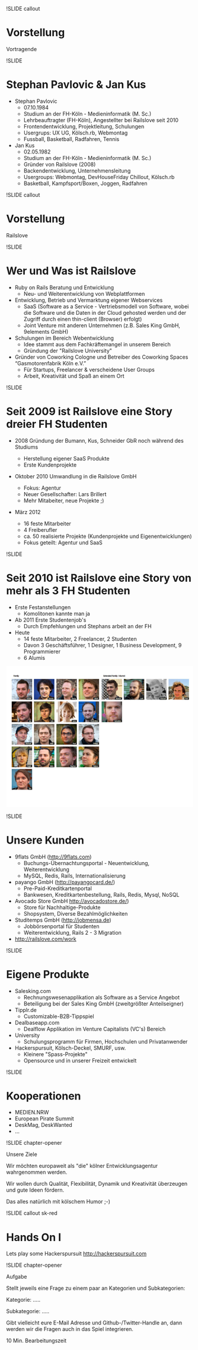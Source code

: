 !SLIDE callout

# Vorstellung

Vortragende

!SLIDE

# Stephan Pavlovic & Jan Kus

* Stephan Pavlovic
  * 07.10.1984
  * Studium an der FH-Köln - Medieninformatik (M. Sc.)
  * Lehrbeauftragter (FH-Köln), Angestellter bei Railslove seit 2010
  * Frontendentwicklung, Projektleitung, Schulungen
  * Usergrups: UX UG, Kölsch.rb, Webmontag
  * Fussball, Basketball, Radfahren, Tennis
* Jan Kus
  * 02.05.1982
  * Studium an der FH-Köln - Medieninformatik (M. Sc.)
  * Gründer von Railslove (2008)
  * Backendentwicklung, Unternehmensleitung
  * Usergroups: Webmontag, DevHouseFriday Chillout, Kölsch.rb
  * Basketball, Kampfsport/Boxen, Joggen, Radfahren

!SLIDE callout

# Vorstellung

Railslove

!SLIDE

# Wer und Was ist Railslove

* Ruby on Rails Beratung und Entwicklung
  * Neu- und Weiterentwicklung von Webplattformen
* Entwicklung, Betrieb und Vermarktung eigener Webservices 
  * SaaS (Software as a Service - Vertriebsmodell von Software, wobei die Software und die Daten in der Cloud gehosted werden und der Zugriff durch einen thin-client (Browser) erfolgt)
  * Joint Venture mit anderen Unternehmen (z.B. Sales King GmbH, 9elements GmbH)
* Schulungen im Bereich Webentwicklung
  * Idee stammt aus dem Fachkräftemangel in unserem Bereich
  * Gründung der "Railslove University"
* Gründer von Coworking Cologne und Betreiber des Coworking Spaces “Gasmotorenfabrik Köln e.V.”
  * Für Startups, Freelancer & verscheidene User Groups
  * Arbeit, Kreativität und Spaß an einem Ort

!SLIDE

# Seit 2009 ist Railslove eine Story dreier FH Studenten

* 2008 Gründung der Bumann, Kus, Schneider GbR noch während des Studiums
  * Herstellung eigener SaaS Produkte
  * Erste Kundenprojekte

* Oktober 2010 Umwandlung in die Railslove GmbH
  * Fokus: Agentur
  * Neuer Gesellschafter: Lars Brillert
  * Mehr Mitabeiter, neue Projekte ;)

* März 2012
  * 16 feste Mitarbeiter
  * 4 Freiberufler
  * ca. 50 realisierte Projekte (Kundenprojekte und Eigenentwicklungen)
  * Fokus geteilt: Agentur und SaaS

!SLIDE

# Seit 2010 ist Railslove eine Story von mehr als 3 FH Studenten

* Erste Festanstellungen
  * Komolitonen kannte man ja
* Ab 2011 Erste Studentenjob's
  * Durch Empfehlungen und Stephans arbeit an der FH
* Heute
  * 14 feste Mitarbeiter, 2 Freelancer, 2 Studenten
  * Davon 3 Geschäftsführer, 1 Designer, 1 Business Development, 9 Programmierer
  * 6 Alumis

<!SLIDE full-page-image>

![](railslove.jpg)

!SLIDE

# Unsere Kunden

* 9flats GmbH (http://9flats.com)
  * Buchungs-Übernachtungsportal - Neuentwicklung, Weiterentwicklung
  * MySQL, Redis, Rails, Internationalisierung
* payango GmbH (http://payangocard.de/)
  * Pre-Paid-Kreditkartenportal
  * Bankwesen, Kreditkartenbestellung, Rails, Redis, Mysql, NoSQL
* Avocado Store GmbH http://avocadostore.de/)
  * Store für Nachhaltige-Produkte
  * Shopsystem, Diverse Bezahlmöglichkeiten
* Studitemps GmbH (http://jobmensa.de)
  * Jobbörsenportal für Studenten
  * Weiterentwicklung, Rails 2 - 3 Migration
* http://railslove.com/work

!SLIDE

# Eigene Produkte

* Salesking.com
  * Rechnungswesenapplikation als Software as a Service Angebot
  * Beteiligung bei der Sales King GmbH (zweitgrößter Anteilseigner)
* Tipplr.de
  * Customizable-B2B-Tippspiel
* Dealbaseapp.com
  * Dealflow Applikation im Venture Capitalists (VC's) Bereich
* University
  * Schulungsprogramm für Firmen, Hochschulen und Privatanwender
* Hackerspursuit, Kölsch-Deckel, SMURF, usw.
  * Kleinere "Spass-Projekte"
  * Opensource und in unserer Freizeit entwickelt

!SLIDE

# Kooperationen

* MEDIEN.NRW
* European Pirate Summit
* DeskMag, DeskWanted
* ...

!SLIDE chapter-opener

Unsere Ziele

Wir möchten europaweit als "die" kölner Entwicklungsagentur wahrgenommen werden. 

Wir wollen durch Qualität, Flexibilität, Dynamik und Kreativität überzeugen und gute Ideen fördern.

Das alles natürlich mit kölschem Humor ;-)

!SLIDE callout sk-red

# Hands On I

Lets play some Hackerspursuit http://hackerspursuit.com

!SLIDE chapter-opener

Aufgabe

Stellt jeweils eine Frage zu einem paar an Kategorien und Subkategorien:

Kategorie: .....

Subkategorie: .....

Gibt vielleicht eure E-Mail Adresse und Github-/Twitter-Handle an, dann werden wir die Fragen auch in das Spiel integrieren.

10 Min. Bearbeitungszeit
